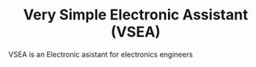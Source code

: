 <H1 align=center>Very Simple Electronic Assistant (VSEA)</H1>
VSEA is an Electronic asistant for electronics engineers

